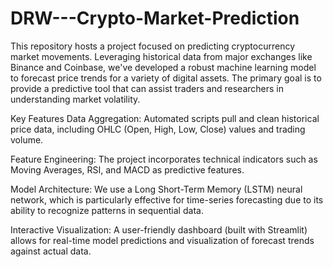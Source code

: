 # DRW---Crypto-Market-Prediction

This repository hosts a project focused on predicting cryptocurrency market movements. Leveraging historical data from major exchanges like Binance and Coinbase, we've developed a robust machine learning model to forecast price trends for a variety of digital assets. The primary goal is to provide a predictive tool that can assist traders and researchers in understanding market volatility.

Key Features 
Data Aggregation: Automated scripts pull and clean historical price data, including OHLC (Open, High, Low, Close) values and trading volume.

Feature Engineering: The project incorporates technical indicators such as Moving Averages, RSI, and MACD as predictive features.

Model Architecture: We use a Long Short-Term Memory (LSTM) neural network, which is particularly effective for time-series forecasting due to its ability to recognize patterns in sequential data.

Interactive Visualization: A user-friendly dashboard (built with Streamlit) allows for real-time model predictions and visualization of forecast trends against actual data.
